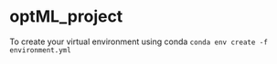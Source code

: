 # optML_project

To create your virtual environment using conda
`conda env create -f environment.yml`
